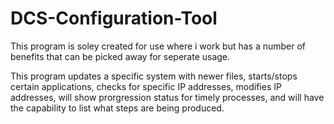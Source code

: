 # DCS-Configuration-Tool

This program is soley created for use where i work but has a number of benefits that can be picked away for seperate usage.

This program updates a specific system with newer files, starts/stops certain applications, checks for specific IP addresses, 
modifies IP addresses, will show prorgression status for timely processes, and will have the capability to list what steps are being produced.
